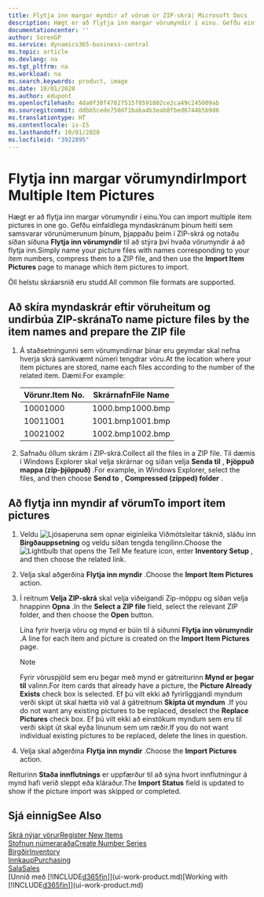 ```yaml
---
title: Flytja inn margar myndir af vörum úr ZIP-skrá| Microsoft Docs
description: Hægt er að flytja inn margar vörumyndir í einu. Gefðu einfaldlega myndaskránum þínum heiti sem samsvarar vörunúmerunum þínum, þjappaðu þeim í zip-skrá og notaðu síðan síðuna fyrir innflutning á vörumyndum til að stýra því hvaða vörumyndir á að flytja inn.
documentationcenter: ''
author: SorenGP
ms.service: dynamics365-business-central
ms.topic: article
ms.devlang: na
ms.tgt_pltfrm: na
ms.workload: na
ms.search.keywords: product, image
ms.date: 10/01/2020
ms.author: edupont
ms.openlocfilehash: 4da0f30f47827515f8591802ce2ca49c245009ab
ms.sourcegitcommit: ddbb5cede750df1baba4b3eab8fbed6744b5b9d6
ms.translationtype: HT
ms.contentlocale: is-IS
ms.lasthandoff: 10/01/2020
ms.locfileid: "3922895"
---
```

# <a name="import-multiple-item-pictures"></a><span data-ttu-id="f96d4-104">Flytja inn margar vörumyndir</span><span class="sxs-lookup"><span data-stu-id="f96d4-104">Import Multiple Item Pictures</span></span>
<span data-ttu-id="f96d4-105">Hægt er að flytja inn margar vörumyndir í einu.</span><span class="sxs-lookup"><span data-stu-id="f96d4-105">You can import multiple item pictures in one go.</span></span> <span data-ttu-id="f96d4-106">Gefðu einfaldlega myndaskránum þínum heiti sem samsvarar vörunúmerunum þínum, þjappaðu þeim í ZIP-skrá og notaðu síðan síðuna **Flytja inn vörumyndir** til að stýra því hvaða vörumyndir á að flytja inn.</span><span class="sxs-lookup"><span data-stu-id="f96d4-106">Simply name your picture files with names corresponding to your item numbers, compress them to a ZIP file, and then use the **Import Item Pictures** page to manage which item pictures to import.</span></span>

<span data-ttu-id="f96d4-107">Öll helstu skráarsnið eru studd.</span><span class="sxs-lookup"><span data-stu-id="f96d4-107">All common file formats are supported.</span></span>

## <a name="to-name-picture-files-by-the-item-names-and-prepare-the-zip-file"></a><span data-ttu-id="f96d4-108">Að skíra myndaskrár eftir vöruheitum og undirbúa ZIP-skrána</span><span class="sxs-lookup"><span data-stu-id="f96d4-108">To name picture files by the item names and prepare the ZIP file</span></span>
1. <span data-ttu-id="f96d4-109">Á staðsetningunni sem vörumyndirnar þínar eru geymdar skal nefna hverja skrá samkvæmt númeri tengdrar vöru.</span><span class="sxs-lookup"><span data-stu-id="f96d4-109">At the location where your item pictures are stored, name each files according to the number of the related item.</span></span> <span data-ttu-id="f96d4-110">Dæmi:</span><span class="sxs-lookup"><span data-stu-id="f96d4-110">For example:</span></span>

    |<span data-ttu-id="f96d4-111">Vörunr.</span><span class="sxs-lookup"><span data-stu-id="f96d4-111">Item No.</span></span>|<span data-ttu-id="f96d4-112">Skrárnafn</span><span class="sxs-lookup"><span data-stu-id="f96d4-112">File Name</span></span>|
    |-|-|
    |<span data-ttu-id="f96d4-113">1000</span><span class="sxs-lookup"><span data-stu-id="f96d4-113">1000</span></span>|<span data-ttu-id="f96d4-114">1000.bmp</span><span class="sxs-lookup"><span data-stu-id="f96d4-114">1000.bmp</span></span>|
    |<span data-ttu-id="f96d4-115">1001</span><span class="sxs-lookup"><span data-stu-id="f96d4-115">1001</span></span>|<span data-ttu-id="f96d4-116">1001.bmp</span><span class="sxs-lookup"><span data-stu-id="f96d4-116">1001.bmp</span></span>|
    |<span data-ttu-id="f96d4-117">1002</span><span class="sxs-lookup"><span data-stu-id="f96d4-117">1002</span></span>|<span data-ttu-id="f96d4-118">1002.bmp</span><span class="sxs-lookup"><span data-stu-id="f96d4-118">1002.bmp</span></span>|

2. <span data-ttu-id="f96d4-119">Safnaðu öllum skrám í ZIP-skrá.</span><span class="sxs-lookup"><span data-stu-id="f96d4-119">Collect all the files in a ZIP file.</span></span> <span data-ttu-id="f96d4-120">Til dæmis í Windows Explorer skal velja skrárnar og síðan velja **Senda til** , **Þjöppuð mappa (zip-þjöppuð)** .</span><span class="sxs-lookup"><span data-stu-id="f96d4-120">For example, in Windows Explorer, select the files, and then choose **Send to** , **Compressed (zipped) folder** .</span></span>     

## <a name="to-import-item-pictures"></a><span data-ttu-id="f96d4-121">Að flytja inn myndir af vörum</span><span class="sxs-lookup"><span data-stu-id="f96d4-121">To import item pictures</span></span>
1. <span data-ttu-id="f96d4-122">Veldu ![Ljósaperuna sem opnar eiginleika Viðmótsleitar](media/ui-search/search_small.png "Segðu mér hvað þú vilt gera") táknið, sláðu inn **Birgðauppsetning** og veldu síðan tengda tengilinn.</span><span class="sxs-lookup"><span data-stu-id="f96d4-122">Choose the ![Lightbulb that opens the Tell Me feature](media/ui-search/search_small.png "Tell me what you want to do") icon, enter **Inventory Setup** , and then choose the related link.</span></span>
2. <span data-ttu-id="f96d4-123">Velja skal aðgerðina **Flytja inn myndir** .</span><span class="sxs-lookup"><span data-stu-id="f96d4-123">Choose the **Import Item Pictures** action.</span></span>
3. <span data-ttu-id="f96d4-124">Í reitnum **Velja ZIP-skrá** skal velja viðeigandi Zip-möppu og síðan velja hnappinn **Opna** .</span><span class="sxs-lookup"><span data-stu-id="f96d4-124">In the **Select a ZIP file** field, select the relevant ZIP folder, and then choose the **Open** button.</span></span>

    <span data-ttu-id="f96d4-125">Lína fyrir hverja vöru og mynd er búin til á síðunni **Flytja inn vörumyndir** .</span><span class="sxs-lookup"><span data-stu-id="f96d4-125">A line for each item and picture is created on the **Import Item Pictures** page.</span></span>

    > [!NOTE]
    > <span data-ttu-id="f96d4-126">Fyrir vöruspjöld sem eru þegar með mynd er gátreiturinn **Mynd er þegar til** valinn.</span><span class="sxs-lookup"><span data-stu-id="f96d4-126">For item cards that already have a picture, the **Picture Already Exists** check box is selected.</span></span> <span data-ttu-id="f96d4-127">Ef þú vilt ekki að fyrirliggjandi myndum verði skipt út skal hætta við val á gátreitnum **Skipta út myndum** .</span><span class="sxs-lookup"><span data-stu-id="f96d4-127">If you do not want any existing pictures to be replaced, deselect the **Replace Pictures** check box.</span></span> <span data-ttu-id="f96d4-128">Ef þú vilt ekki að einstökum myndum sem eru til verði skipt út skal eyða línunum sem um ræðir.</span><span class="sxs-lookup"><span data-stu-id="f96d4-128">If you do not want individual existing pictures to be replaced, delete the lines in question.</span></span>

3. <span data-ttu-id="f96d4-129">Velja skal aðgerðina **Flytja inn myndir** .</span><span class="sxs-lookup"><span data-stu-id="f96d4-129">Choose the **Import Pictures** action.</span></span>

<span data-ttu-id="f96d4-130">Reiturinn **Staða innflutnings** er uppfærður til að sýna hvort innflutningur á mynd hafi verið sleppt eða kláraður.</span><span class="sxs-lookup"><span data-stu-id="f96d4-130">The **Import Status** field is updated to show if the picture import was skipped or completed.</span></span>       

## <a name="see-also"></a><span data-ttu-id="f96d4-131">Sjá einnig</span><span class="sxs-lookup"><span data-stu-id="f96d4-131">See Also</span></span>
[<span data-ttu-id="f96d4-132">Skrá nýjar vörur</span><span class="sxs-lookup"><span data-stu-id="f96d4-132">Register New Items</span></span>](inventory-how-register-new-items.md)  
[<span data-ttu-id="f96d4-133">Stofnun númeraraða</span><span class="sxs-lookup"><span data-stu-id="f96d4-133">Create Number Series</span></span>](ui-create-number-series.md)  
[<span data-ttu-id="f96d4-134">Birgðir</span><span class="sxs-lookup"><span data-stu-id="f96d4-134">Inventory</span></span>](inventory-manage-inventory.md)  
[<span data-ttu-id="f96d4-135">Innkaup</span><span class="sxs-lookup"><span data-stu-id="f96d4-135">Purchasing</span></span>](purchasing-manage-purchasing.md)  
[<span data-ttu-id="f96d4-136">Sala</span><span class="sxs-lookup"><span data-stu-id="f96d4-136">Sales</span></span>](sales-manage-sales.md)  
<span data-ttu-id="f96d4-137">[Unnið með [!INCLUDE[d365fin](includes/d365fin_md.md)]](ui-work-product.md)</span><span class="sxs-lookup"><span data-stu-id="f96d4-137">[Working with [!INCLUDE[d365fin](includes/d365fin_md.md)]](ui-work-product.md)</span></span>
